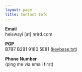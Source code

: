```yaml
---
layout: page
title: Contact Info
---
```


<p>
<strong>Email</strong><br>
heiswayi<span style="display:none">-antispam-</span> [at] <span style="display:none">-antispam-</span>nrird.com
</p>

<p>
<strong>PGP</strong><br>
B7B7 B2B1 9180 5E81 (<a href="{{ "/keybase.txt" | prepend: site.baseurl }}" target="_blank">keybase.txt</a>)
</p>

<p>
<strong>Phone Number</strong><br>
(ping me via email first)
</p>